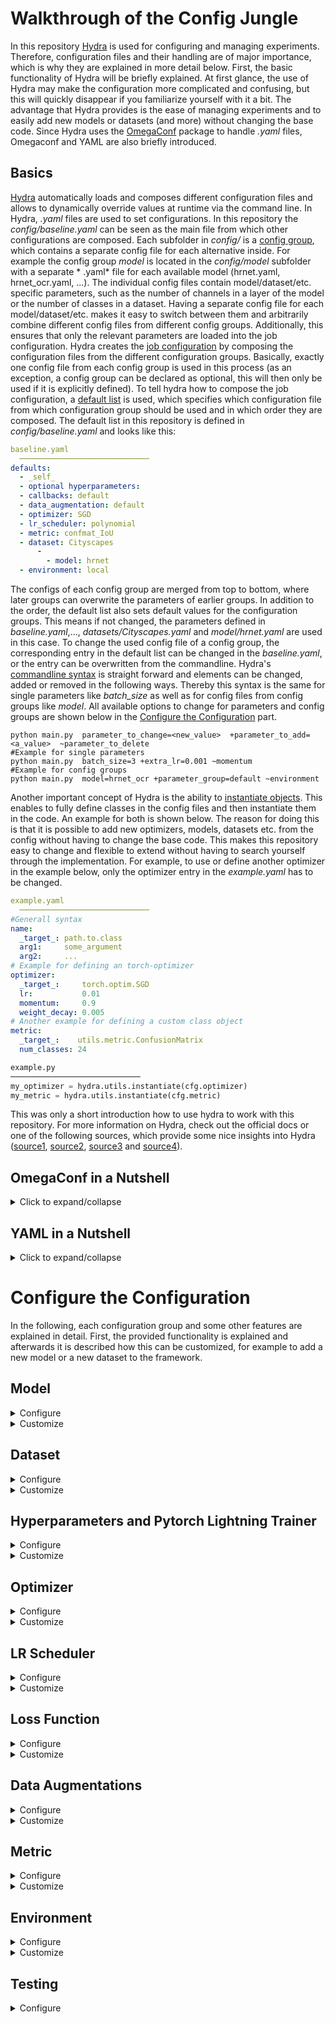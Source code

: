 # Walkthrough of the Config Jungle

In this repository [Hydra](https://hydra.cc/) is used for configuring and managing experiments.
Therefore, configuration files and their handling are of major importance, which is why they are
explained in more detail below.
First, the basic functionality of Hydra will be briefly explained.
At first glance, the use of Hydra may make the configuration more complicated and confusing, but
this will quickly disappear if you familiarize yourself with it a bit.
The advantage that Hydra provides is the ease of managing experiments and to easily add new models
or datasets (and more) without changing the base code.
Since Hydra uses the [OmegaConf](https://omegaconf.readthedocs.io/en/2.1_branch/) package to
handle *.yaml* files, Omegaconf and YAML are also briefly introduced.

## Basics

[Hydra](https://hydra.cc/) automatically loads and composes different configuration files and allows
to dynamically override values at runtime via the command line.
In Hydra, *.yaml* files are used to set configurations.
In this repository the *config/baseline.yaml* can be seen as the main file from which other
configurations are composed.
Each subfolder in *config/* is
a [config group](https://hydra.cc/docs/tutorials/basic/your_first_app/config_groups/), which
contains a separate config file for each alternative inside.
For example the config group *model* is located in the *config/model* subfolder with a separate *
.yaml* file for each available model (hrnet.yaml, hrnet_ocr.yaml, ...).
The individual config files contain model/dataset/etc. specific parameters, such as the number of
channels in a layer of the model or the number of classes in a dataset.
Having a separate config file for each model/dataset/etc. makes it easy to switch between them and
arbitrarily combine different config files from different config groups.
Additionally, this ensures that only the relevant parameters are loaded into the job configuration.
Hydra creates the [job configuration](https://hydra.cc/docs/1.0/configure_hydra/job/) by composing
the configuration files from the different configuration groups.
Basically, exactly one config file from each config group is used in this process
(as an exception, a config group can be declared as optional, this will then only be used if it is
explicitly defined).
To tell hydra how to compose the job configuration,
a [default list](https://hydra.cc/docs/tutorials/basic/your_first_app/defaults/) is used, which
specifies which configuration file from which configuration group should be used and in which order
they are composed.
The default list in this repository is defined in *config/baseline.yaml* and looks like this:

````yaml
baseline.yaml
  ─────────────────────────────
defaults:
  - _self_
  - optional hyperparameters:
  - callbacks: default
  - data_augmentation: default
  - optimizer: SGD
  - lr_scheduler: polynomial
  - metric: confmat_IoU
  - dataset: Cityscapes
      -
        - model: hrnet
  - environment: local
````

The configs of each config group are merged from top to bottom, where later groups can overwrite the
parameters of earlier groups.
In addition to the order, the default list also sets default values for the configuration groups.
This means if not changed, the parameters defined in *baseline.yaml*,..., *datasets/Cityscapes.yaml*
and *model/hrnet.yaml* are used in this case.
To change the used config file of a config group, the corresponding entry in the default list can be
changed in the *baseline.yaml*, or the entry can be overwritten from the commandline.
Hydra's [commandline syntax](https://hydra.cc/docs/advanced/override_grammar/basic/#working-with-your-shell)
is straight forward and elements can be changed, added or removed in the following ways.
Thereby this syntax is the same for single parameters like *batch_size* as well as for config files
from config groups like *model*.
All available options to change for parameters and config groups are shown below in
the [Configure the Configuration](#configure-the-configuration) part.

````shell
python main.py  parameter_to_change=<new_value>  +parameter_to_add=<a_value>  ~parameter_to_delete
#Example for single parameters
python main.py  batch_size=3 +extra_lr=0.001 ~momentum
#Example for config groups
python main.py  model=hrnet_ocr +parameter_group=default ~environment   
````

Another important concept of Hydra is the ability
to [instantiate objects](https://hydra.cc/docs/advanced/instantiate_objects/overview/).
This enables to fully define classes in the config files and then instantiate them in the code.
An example for both is shown below.
The reason for doing this is that it is possible to add new optimizers, models, datasets etc. from
the config without having to change the base code.
This makes this repository easy to change and flexible to extend without having to search yourself
through the implementation.
For example, to use or define another optimizer in the example below, only the optimizer entry in
the *example.yaml* has to be changed.

````yaml
example.yaml
  ─────────────────────────────
#Generall syntax
name:
  _target_: path.to.class
  arg1:     some_argument
  arg2:     ...
# Example for defining an torch-optimizer
optimizer:
  _target_:     torch.optim.SGD
  lr:           0.01
  momentum:     0.9
  weight_decay: 0.005
# Another example for defining a custom class object
metric:
  _target_:    utils.metric.ConfusionMatrix
  num_classes: 24
````

````py
example.py
─────────────────────────────
my_optimizer = hydra.utils.instantiate(cfg.optimizer)
my_metric = hydra.utils.instantiate(cfg.metric)
````

This was only a short introduction how to use hydra to work with this repository.
For more information on Hydra, check out the official docs or one of the following sources, which
provide some nice insights into Hydra
([source1](https://github.com/lkhphuc/lightning-hydra-template),
[source2](https://www.sscardapane.it/tutorials/hydra-tutorial/),
[source3](https://towardsdatascience.com/complete-tutorial-on-how-to-use-hydra-in-machine-learning-projects-1c00efcc5b9b)
and
[source4](https://github.com/ashleve/lightning-hydra-template)).

## OmegaConf in a Nutshell

<details><summary>Click to expand/collapse</summary>
<p>

Hydra uses the package [OmegaConf](https://omegaconf.readthedocs.io/en/2.1_branch/) to handle *
.yaml* files.
OnegaConf gives a lot of possibilities to work with *.yaml* files, but since hydra manages this for
you in the background you do not need much of it for a basic use.
If you need further functionality, for example if you manually want to load or save files look
at the official [OmegaConf docs](https://omegaconf.readthedocs.io/en/2.1_branch/).
The [**Access and
Manipulation**](https://omegaconf.readthedocs.io/en/latest/usage.html#access-and-manipulation) of
the cfg in python is straight forward:

````yaml
example.yaml
  ─────────────────────────────
Parameters:
  lr:     0.01
  epochs: 100
  whatever:
    - 42
    - ...
````

````python3
main.py
─────────────────────────────
from omegaconf import OmegaConf

...
# For the example load the cfg manually, which is normally done automatically by hydra
cfg = OmegaConf.load("example.yaml")

# Access over object and dictionary style
lr = cfg.Parameters.lr
lr = cfg["Parameters"]["lr"]

# Manipulation in the same way
cfg.Parameters.epochs = 300
cfg["Parameters"]["epochs"] = 300

# The same goes for accessing lists
x = cfg.Parameters.whatever[0]
````

[**Variable
interpolation**](https://omegaconf.readthedocs.io/en/latest/usage.html#variable-interpolation) is
another important concept of Hydra and Omegaconf.
When defining config files the situation will occur that variables from other config files are
needed.
For example for defining the last layer of a model, the number of classes, which is defined in the
specific dataset configs, may be needed.
Therefore, variable interpolation is used, which can be seen as a link to a position in the config,
that is resolved at runtime.
Therefore, the variable is resolved from the dataset which used the current job and no conflicts
occur between different dataset configs and the model config.
Variable interpolation is done with the following syntax:``${path.to.another.node.in.the.config}``.
and in that case the value will be the value of that node.

````yaml
dataset/a_dataset.yaml
  ─────────────────────────────
  #@package _global_
...
dataset:
  num_classes: 24
````

````yaml
model/a_model.yaml
  ─────────────────────────────
  #@package _global_
...
num_output_classes: ${dataset.number_classes} # num_output_classes will have the value 24 at runtime
````

</p>
</details>

## YAML in a Nutshell

<details><summary>Click to expand/collapse</summary>
<p>

This is only a short introduction to YAML and only shows its basic syntax. This should be enough for
defining your own yaml files, but if you need more information they can be
found [here](https://docs.ansible.com/ansible/latest/reference_appendices/YAMLSyntax.html) for
example.
The following examples are for Yaml in combination with OmegaConf and may not work for yaml alone.

Some  **Basic Assignments** are shown here:

````yaml
example.yaml
  ─────────────────────────────
#Comments in yaml
number: 10                   # Simple value, works for int and float.
string: Text|"Text"          # Strings, Quotation marks are not necessarily required.
empty: None| |Empty|Null
explicit_Type: !!float 1     # Explicitly defined type. works as well for other types like str etc.
missing_vale: ???            # Missing required value. The  has to be given e.g. from the commandline.
optional opt_value:          # Optional Value. Can be empty or ???, and will only be considered if 
# it has a value.
value2: ${number}            # Value interpolation (takes the value of attribute number, in this 
                             # case 10). $ indicates reference and {} is required.
value3: "myvalue ${number}"  # String interpolation, same as value interpolation just with string output.
booleans: on|off|yes|no|true|false|True|False|TRUE|FALSE    #multiple possibilities to define boolean values.
````

**List** are defined in the following way:

````yaml
alist:
  - elem1                      # Elements need to be on the same indentation level
  - elem2                      # There needs to be a space between dash and element
  - ...
samelist: [ elem1, elem2, ... ]               # The same list can also be defined with this syntax
````

**Dictionaries** are defined in the following way:

````yaml
adict:
  key1: val1                    # Keys must be indented
  key2: val2                    # There has to be a space between colon and value
  ...                           # Each key may occur at most once
samedict: { key1: val1, key2: val2, ... }     # The same dict can also be defined with this syntax
````

For more complex files you will end up with lists of dictionaries and dictionaries of list and
mixtures of both. But basically that's it!

</p>
</details>

# Configure the Configuration

In the following, each configuration group and some other features are explained in detail.
First, the provided functionality is explained and afterwards it is described how this can be
customized, for example to add a new model or a new dataset to the framework.

## Model

<details><summary>Configure</summary>
<p>

Currently, the following models are supported, and they can be selected as shown below. By default
hrnet is used.

- **hrnet**: [High-Resolution Network (HRNet)](https://arxiv.org/pdf/1904.04514.pdf). Segmentation
  model with a single output.
- **hrnet_ocr**: [Object-Contextual Representations (OCR)](https://arxiv.org/pdf/1909.11065.pdf).
  A HRNet backbone with an OCR head.
  The model has two outputs, a primary and an auxiliary one.
- **hrnet_ocr_aspp**: Additionally including an ASPP module into the ORC model. Again the model has
  two outputs.
- **
  hrnet_ocr_ms**: [Hierarchical Multiscale Attention Network](https://arxiv.org/pdf/2005.10821.pdf).
  Extends ORC with multiscale and attention.
  The model has 4 outputs: primary, auxiliary, high_scale_prediction, low_scale_prediction
    - ``MODEL.MSCALE_INFERENCE`` is used to enable/disable the use of multiple scales (only during
      inference and validation), which is False by default.
    - ``MODEL.N_SCALES`` defines the scales which are used during *MSCALE_INFERENCE*, by default *
      = [0.5, 1.0, 2.0]*

```shell
python main.py model=hrnet
python main.py model=hrnet_ocr
python main.py model=hrnet_ocr_aspp
python main.py model=hrnet_ocr_ms
python main.py model=hrnet_ocr_ms MODEL.MSCALE_INFERENCE=True MODEL.N_SCALES=[0.75, 1., 1.25]
```

Besides, the **MODEL.PRETRAINED** parameter can be used to indicate if pretrained weights should be
used (True by default).
If enabled (*MODEL.PRETRAINED=True*) the possibility to select between different **pretrained
weights**.
ImageNet, PaddleClass and Mapillary pretrained weights are provided.
By default, ImageNet weights are used:

````shell 
python main.py MODEL.PRETRAINED=False
python main.py MODEL.pretrained_on=ImageNet
python main.py MODEL.pretrained_on=Paddle
python main.py MODEL.pretrained_on=Mapillary
````

</p>
 </details>

<details><summary>Customize</summary>
<p>

Defining a custom model is done in two steps, first defining your custom pytorch model and
afterwards setting up its config file.

1. **Defining your Pytorch Model**, thereby the following thinks have to be considered:
    - optional: Put your *model file* in the *models/* folder to keep things tidy
    - **Model Output**: Your model should **return a dict** which contain all the models outputs.
      The naming can be arbitrary.
      For example if you have one output return as follows: ``return {"out": model_prediction}``. If
      you have multiple output to it analogues:
      ``return {"main": model_prediction, "aux": aux_out}``.
      It should be noted that the **order of the outputs is relevant**. Only the first output is
      used for updating the metric during validation.
      Further the order of the outputs should match the order of your losses in *lossfunction* and
      the weights in *lossweights*.(see [Lossfunction](#loss-function) for more details on that)

2. **Setting up your model config**
    - Create a *custom_model.yaml* file in *config/model/*. For the content of the *.yaml* file
      adopt the following dummy.
      you can

````yaml 
#@package _global_
### model is used to initialize your custom model, 
### _target_: should point to your model class or a getter function which returns your model
### afterwards you can handle your custom input arguments which are used to initialize the model
model:
   _target_: models.my_model.get_model     # if you want to use a getter function to load weights 
                                           # or initialize you model
   #_target_: models.my_model.Model        # if you want to load the Model directly
   num_classes:  ${DATASET.NUM_CLASSES}    # example arguments, for example the number of classes
   pretrained: ${MODEL.PRETRAINED}         # of if pretrained weights should be used
   arg1: ...
### MODEL IS USED TO STORE INFORMATION WHICH ARE NEEDED FOR YOUR MODEL
MODEL:
  #REQUIRED MODEL ARGUMENTS
  NAME: MyModel            # Name of the model is needed for logging
  #YOUR ARGUMENTS, FOR EXAMPLE SOMETHINNK LIKE THAT
  PRETRAINED: True         # e.g. a parameter to indicate if pretrained weights should be used 
  PRETRAINED_WEIGHTS: /pretrained/weights.pth  # give the path to the weights      
````

</p>
</details>

## Dataset

<details><summary>Configure</summary>
<p>

Currently, the following datasets are supported, and they can be selected as shown below. By
default, the cityscapes dataset is used.

- **Cityscapes**: [Cityscapes dataset](https://www.cityscapes-dataset.com/) with using fine
  annotated images. Contains 19 classes and 2.975 training and 500 validation images.
- **Cityscapes_coarse**: [Cityscapes dataset](https://www.cityscapes-dataset.com/) with using coarse
  annotated training images. Contains 19 classes and ~20.000 training images.
  For validation the 500 fine annotated images from Cityscape are used.
- **Cityscapes_fine_coarse**: [Cityscapes dataset](https://www.cityscapes-dataset.com/) with using
  coarse and fine annotated training images. Contains 19 classes and ~23.000 training images.
  For validation the 500 fine annotated images from Cityscape are used.
- **VOC2010_Context**: [PASCAL Context](https://cs.stanford.edu/~roozbeh/pascal-context/) dataset,
  which is an extension for
  the [PASCAL VOC2010 dataset](http://host.robots.ox.ac.uk/pascal/VOC/voc2010/) and contains
  additional segmentation masks.
  It contains 5.105 training and 4.998 validation images.
  This dataset contains 59 classes. For the 60 class setting see below.
- **VOC2010_Context_60**: The **VOC2010_Context** dataset with an additional background class,
  resulting in a total of 60 classes.

```shell
python main.py dataset=Cityscapes
python main.py dataset=Cityscapes_coarse
python main.py dataset=Cityscapes_fine_coarse
python main.py dataset=VOC2010_Context
python main.py dataset=VOC2010_Context_60
```

</p>
 </details>


<details><summary>Customize</summary>
<p>

Defining a custom dataset is done in two steps, first defining your custom pytorch dataset and
afterwards setting up its config file.

1. **Defining your pytorch Dataset**, thereby consider that the following structure is required (
   mainly pytorch basic) and see the dummy below:
    - \__init__(self, custom_args, split, transforms):
        - *custom_args*: your custom input arguments (for example data_root etc.). They will be
          given to your dataset from the config file (see below).
        - *split*: one of the following strings: \["train","val","test"]. To define if train,
          validation or test set should be returned.
        - *transforms*: Albumentations transformations
    - \__getitem__(self, idx):
        - getting some index and should the output should look similar to: *return img, mask*
        - with ````img.shape = [c, height, width]```` and ````mask.shape = [height, width]````,
          where *c* is the number of channels. For example *c=3* if you use RGB data.
    - \__len(self)__:
        - return the number of samples in your dataset, something like: *return len(self.img_files)*
   ````py
   class Custom_dataset(torch.utils.data.Dataset):
    def __init__(self,root,split,transforms):
        # get your data for the corresponding split
        if split=="train":
             self.imgs = ...
             self.masks = ...
        if split=="val" or split=="test":       # if you have dont have a test set use the validation set
             self.imgs = ...
             self.masks = ...
        
        # save the transformations
        self.transforms=transforms

    def __getitem__(self, idx):
        # reading images and masks as numpy arrays
        img =cv2.imread(self.imgs[idx])
        img = cv2.cvtColor(img, cv2.COLOR_BGR2RGB)  # cv2 reads images in BGR order

        mask=cv2.imread(self.masks[idx],-1)

        # thats how you apply Albumentations transformations
        transformed = self.transforms(image=img, mask=mask)
        img = transformed['image']
        mask = transformed['mask']
        
        return img, mask.long()

    def __len__(self):
        return len(self.imgs)
   ````
2. **Setting up your dataset config**
    - Create a *custom_dataset.yaml* file in *config/datasets/*. For the content of the *.yaml* file
      adopt the following dummy:

   ````yaml 
   #@package _global_
   ### dataset is used to initialize your custom dataset, 
   ### _target_: should point to your dataset class
   ### afterwards you can handle your custom input arguments which are used to initialize the dataset
   dataset:
     _target_: datasets.MyDataset.Custom_dataset 
     root: /home/.../Datasets/my_dataset     #the root to the data as an example input
     #root: ${path.my_dataset}               #the root if defined in config/environment/used_env.yaml
     input1: ...                    #All your other input arguments
     input2: ...
   ### DATASET is used to store information about the dataset which are needed during training
   DATASET:
     ## REQUIRED DATASER ARGUMENTS
     NAME:            # Used for the logging directory
     NUM_CLASSES:     # Needed for defining the model and the metrics
     IGNORE_INDEX:    # Needed for the loss function, if no ignore indes set to 255 or another number
                      # which do no occur in your dataset 
     ## OPTIONAL, BUT NEEDED IF WEIGHTED LOSSFUNCTIONS ARE USED
     CLASS_WEIGHTS: [ 0.9, 1.1, ...]                
     ##OPTIONAL, CAN BE USED FOR NICER FOR LOGGING 
     CLASS_LABELS:
        - class1
        - class2 ...
   ````

</p>
</details>

## Hyperparameters and Pytorch Lightning Trainer

<details><summary>Configure</summary>
<p>

#### Hyperparameters

The following hyperparameters are supported and can be changed in the *baseline.yaml* directly or
can be overwritten from the command line as shown below.

- **epochs:** number of epochs for training.
- **batch_size:** defines the batch size during training (per GPU).
- **val_batch_size:** defines the batch size during validation and testing (also per GPU). Is set to
  batch_size if not specified.
- **num_workers:** number of workers for the dataloaders.
- **lr:** initial learning rate for training.

 ```` shell
 python main.py epochs=100 batch_size=7 val_batch_size=3 num_workers=4 lr=0.001
  ```` 

#### Pytorch Lightning Trainer

Since Pytorch Lightning is used as training framework, with the trainer class as central unit,
some additional parameters can be defined by passing them to the Pytorch Lightning Trainer.
The *pl_trainer* entry in the baseline.yaml is used for this purpose.
By default, this looks like the following and arguments can be overwritten/added/removed as shown
below:

```` yaml
baseline.yaml
------------------
pl_trainer:                     # parameters for the pytorch lightning trainer
  max_epochs: ${epochs}         # parsing the number of epochs which is defined as a hyperparameter
  gpus: -1                      # defining the used GPUs - in this case using all available GPUs
  precision: 16                 # using Mixed Precision
  sync_batchnorm: True          # using synchronized batch normalization for multi gpu training
  benchmark: True               # using benchmark for faster training
````

````shell
#Overwriting
python main.py pl_trainer.precision=32 pl_trainer.benchmark=false
#Adding
python main.py +fast_dev_run=True +pl_trainer.reload_dataloaders_every_n_epochs=2 
#Removing
python main.py ~pl_trainer.precision 
````

A full list of all available options of the Pytorch Lightning Trainer class can be seen in
the [Lightning docs](https://pytorch-lightning.readthedocs.io/en/stable/common/trainer.html#trainer-class-api)
. \
Some arguments are defined inside the code and can't be overwritten from the config file.
These parameters are not intended to be changed, if you still want to adapt them you can do this
in *main.py* in the *training_loop* function.
The effected parameters are:

- *callbacks*: callbacks are defined in *config/callbacks*, so add your callbacks there
- *logger*: tb_logger is used by default
- *strategy*: ddp if multiple gpus are used, else None

</p>
</details>

<details><summary>Customize</summary>
<p>

Hyperparameters can be added or changed in *baseline.yaml* or from the commandline.
For different experiments, a group of parameters may need to be adjusted at once.
To not have to change them manually each time there is an optional *hyperparameters* config group to
easily switch between different hyperparameter settings.
Create *hyperparameters/my_hparams.yaml* and insert all parameters that differ from the baseline
into it.
A dummy and how this can be used it shown below:

````yaml
config/hyperparameters/my_hparams.yaml
  ─────────────────────────────
# @package _global_
batch_size: 6
val_batch_size: 4
epochs: 175
lossfunction: RMI
...
#Also fo Pytorch Lightning Trainer Arguments
pl_trainer:
  precision: 32
  sync_batchnorm: False
  ...               
````

````shell
python main hyperparameters=my_hparams
````

</p>
</details>

## Optimizer

<details><summary>Configure</summary>
<p>

Currently [Stochastic Gradient Descent (SGD)](https://pytorch.org/docs/stable/generated/torch.optim.SGD.html)
is the only supported optimizer.
SGD can be adapted by changing the following parameters in the *baseline.yaml* of from the command
line.
Since the pytorch implementation of SGD is used also other parameters of the SGB class, like
nesterov, can be passed:

- **weight_decay:** default = 0.0005
- **momentum:** default = 0.9

````shell
python main weight_decay=0.0001 momentum=0.8 +optimizer.nesterov=True
````

</p>
</details>

<details><summary>Customize</summary>
<p>

To add a custom optimizer create a *my_optimizer.yaml* file in *config/optimizer/*.
A dummy and how this can be used it shown below.
Besides the arguments which are defined in the config the optimizer will be also initialized with
the model parameters in the following way:
``optimizer=hydra.utils.instantiate(self.config.optimizer,self.parameters())``

`````yaml
config/optimizer/my_optimizer.yaml
  ─────────────────────────────
_target_: path.to.my.optimizer.class      #for example torch.optim.SGD
lr: ${lr}
arg1: custom_args
arg2: ...
`````

````shell
python main optimizer=my_optimizer
````

</p>
</details>

## LR Scheduler

<details><summary>Configure</summary>
<p>

Currentyl the following schedulers are supported and can be used as shown below.
By default the polynomial scheduler is used (stepwise):

- polynomial: Polynomial lr scheduler over the number of steps: *(1-current_step/max_step)^0.9*
- polynomial_epoch: Polynomial lr scheduler over number of epochs: *(1-current_epoch/max_epoch)^0.9*

````shell
python main lr_scheduler=polynomial
python main lr_scheduler=polynomial_epoch
````

</p>
</details>

<details><summary>Customize</summary>
<p>


To add a custom lr_scheduler create a *my_scheduler.yaml* file in *config/lr_scheduler/*.
A dummy and how this can be used it shown below.
Besides the arguments which are defined in the config, the lr scheduler will be also initialized
with the optimizer, in the following way:
``scheduler=hydra.utils.instantiate(self.config.lr_scheduler.scheduler,
optimizer=self.optimizer,
max_steps=max_steps)``
As you can see also the maximum number of steps is given to the scheduler since this can only be
calculated during runtime.
Even if you do not want to use this information make sure to catch the input argument.

`````yaml
config/lr_scheduler/my_scheduler.yaml
  ─────────────────────────────
interval: step #or epoch    # when the scheduler should be called, at each step of each epoch
frequency: 1                # how often should it be called, in most cases this should be 1
monitor: metric_to_track    # parameter for pytorch lightning to log the lr
scheduler:                  # defining the actuel scheduler class
  _target_: path.to.my.scheduler.class    # path to your scheduler
  arg1: custom_args        # arguments for the scheduler
  arg2: ...           
`````

````shell
python main lr_scheduler=my_scheduler
````

</p>
</details>

## Loss Function

<details><summary>Configure</summary>
<p>

There are two parameters to define the functionality of the loss function.
The *lossfunction* parameter is used to define one or multiple loss functions.
The *lossweights* parameter is used to weight the different losss functions.
Both are explained in more detail in the following and can be overwritten from the commandline as
shown below:

- **lossfunction:** defines the loss function to be used and can be set by: ``lossfunction="CE"``
  for using Cross Entropy Loss.
  If the model has multiple outputs a list of loss functions can be passed, where the order inside
  the list corresponds to the order of the model outputs.
  For example: ``lossfunction=["RMI","CE"]`` if the RMI loss should be used for the primary model
  output and Cross Entropy for the secondary output.
  The following losses are supported and can be selected by using the corresponding
  name/abbreviation:
    - **
      CE**: [Cross Entropy Loss](https://pytorch.org/docs/1.9.1/generated/torch.nn.CrossEntropyLoss.html)
    - **wCE**: CE with using weighting of classes
    - **
      RMI**: [Region Mutual Information Loss for Semantic Segmentation](https://arxiv.org/pdf/1910.12037.pdf)
    - **wRMI**: slightly adopted RMI with using weighting of classes
    - **DC**: Dice Loss
    - **DC_CE**: Combination of Dice and Cross Entropy Loss
    - **TOPK**: TOPK loss
    - **TOPK_CE**: Combination of TOPK and Cross Entropy Loss
- **lossweight**: In the case of multiple losses, it may be useful to weight the losses differently.
  Therefore pass a list of weights where the length correspond to the number of losses/model
  outputs.
  For two outputs this can be done in the following way: ``lossweight=[1, 0.4]`` to weight the
  primary loss by 1 while the second output is weighted less with 0.4.
  If not specified no weighting is done.
  By default ``lossweight=[1, 0.4, 0.05, 0.05]`` is used.

```shell
python main.py lossfunction=wCE lossweight=1                    #For one output like for HRNet
python main.py lossfunction=[RMI, CE] lossweight=[1,0.4]        #Two outputs like OCR and OCR+ASPP
python main.py lossfunction=[wRMI, wCE, wCE, wCE] lossweight=[1, 0.5, 0.1, 0.05]  #Four outputs like OCR+MS
```

Consider the number of outputs of each model for **defining the correct number of losses in the
right order**.
If the number of given loss functions/lossweights is higher than the number of model outputs that's
no problem and only the first corresponding lossfunctions/lossweights are used.
For the supported models the number of outputs looks like this:

- hrnet:  1 output
- hrnet_ocr: 2 outputs *[primary, auxiliary]*
- hrnet_ocr_aspp: 2 outputs *[primary, auxiliary]*
- hrnet_ocr_ms: 4 outputs *[primary, auxiliary, high_scale_prediction, low_scale_prediction]*

</p>
 </details>


<details><summary>Customize</summary>
<p>

The loss function in defined using the *get_loss_function_from_cfg* function in *utils/lossfunction*
.
Inside the function your have access to everything what is defined in the cfg.
To add a custom loss function just add the following onto the bottom of the function:

````py 
elif LOSSFUNCTION == "MYLOSS":
        ...                  #do whatever you need
        loss_function = MyLoss(...)
````

The loss function will be called in the following way:
````lossfunction(y_pred, y_gt) ````
with ````y_pred.shape = [batch_size, num_classes, height, width] ````
and ````y_gt.shape = [batch_size, height, width]````.
If you need the data in another format you can use for example *lambda functions* (look at the
definition of "DC_CE" loss in the get_loss_function_from_cfg).

</p>
</details>

## Data Augmentations

<details><summary>Configure</summary>
<p>

Some predefined data augmentation pipelines are provided (see in the *conifg/data_augmentation/*
folder).
For the provided datasets the augmentation with the corresponding name is used by default.
The data augmentations can be selected by the following command.

````shell
python main.py data_augmentation=VOC2010_Context
python main.py data_augmentation=Custom_augmentation
````

</p>
</details>

<details><summary>Customize</summary>
<p>

For Data Augmentation the [Albumentations](https://albumentations.ai/docs/) package is used.
A short introduction to use Albumentations for semantic segmentation is
give [here](https://albumentations.ai/docs/getting_started/mask_augmentation/)
and an overview about all transformations which are supported by Albumentations is
given [here](https://albumentations.ai/docs/getting_started/transforms_and_targets/).
Thereby this repository provides a simple API for defining data augmentations.
To define custom data augmentations adopt the following example and put it into *
config/data_augmentations/custom_augmentation.yaml*.
Train and Test transformations are defined separately using *AUGMENTATIONS.TEST* and *
AUGMENTATIONS.TRAIN* (see example).
Thereby different Albumentations transformations are listed in list format, while there parameters
are given as dicts.
Some transformations like *Compose()* or *OneOf()* need other transformations as input.
Therefore, recursively define these transformations in the *transforms* parameter of the outer
transformation(Compose, OneOf, ...) like it can be seen in the example.
Consider that
only [Albumentations transformations](https://albumentations.ai/docs/getting_started/transforms_and_targets/)
are supported.
Typically, an Albumentation transformation pipeline consists of an outer *Compose* containing the
list of all operations and the last operation is a *ToTensorV2*.

````yaml
config/data_augmentations/custom_augmentation.yaml
  ─────────────────────────────
#@package _global_
AUGMENTATIONS:
  VALIDATION:
    - Compose:
        transforms:
          - Normalize:
              mean: [ 0.485, 0.456, 0.406 ]
              std: [ 0.229, 0.224, 0.225 ]
          - ToTensorV2:
  TEST: ${AUGMENTATIONS.VALIDATION}  # when same augmentations are used for testing and validation
                                     # otherwise define them like validation and train
  TRAIN:
    - Compose:
        transforms:
          # dummy structure
          - Albumentations_transformation:
              parameter1: ...
              parameter2: ...
              ...
          # some example transformations
          - RandomCrop:
              height: 512
              width:  1024
          # nested transformation
          - OneOf:
              transforms:
                - HorizontalFlip:
                    p: 0.5
          - ...    # put other transformations here
          - Normalize:
              mean: [ 0.485, 0.456, 0.406 ]
              std: [ 0.229, 0.224, 0.225 ]
          - ToTensorV2:
````

However, for very complex data augmentation pipelines this API requires a high effort and is not
suitable.
For this case you can define your augmentation pipeline with Albumentations and output the pipeline
as dict or save it as .json. This dict (or the content of the .json file) can then be inserted under
the argument FROM_DICT.
An example can be seen below and in the *data_augmentations/autoaugment_.yaml* files.

````yaml
TRAIN:
  FROM_DICT: { "__version__": "1.1.0", "transform": { "__class_fullname__": "Compose", "p": 1.0, "transforms": [ { "__class_fullname__": "RandomCrop", "always_apply": false, "p": 1.0, ... ,{ "__class_fullname__": "ToTensorV2", "always_apply": true, "p": 1.0, "transpose_mask": true } ], "bbox_params": null, "keypoint_params": null, "additional_targets": { } }}
````

</p>
</details>

## Metric

<details><summary>Configure</summary>
<p>

The metric used in this repository is the mean of Intersection over Union (*mean_IoU*)(class wise).
This metric updates a confusion matrix and outputs a mean IoU (mIoU) at the end of each epoch.
If you additionally want to log the results for each class you can use *mean_IoU_Class*.
Some additional configurations are provided, adopt them in the config files or override them from
commandline:

- **METRIC.METRIC_CALL**: Defines when the metric should be computed and should be one
  of ["global", "stepwise", "global_and_stepwise"].
  For *global* the metric is updated in each step and computed once at the end of each epoch.
  For *stepwise* the metric is computed in each step and averaged at the end of each epoch.
  For *global_and_stepwise* both is done separately.
  If *stepwise* is used the name of the logged metric will have a "_stepwise" postfix.
  A short example when using the IoU: With using *METRIC.METRIC_CALL=global* the confusionmatrix is
  updated in each step and the IoU is computed once at the end of the epoch.
  With using *METRIC.METRIC_CALL=stepwise* the IoU is computed for each sample and these IoUs are
  averaged at the end of the epoch.
- **METRIC.DURING_TRAIN**: True or False, provides the possibility to have a separate metric during
  training.

````shell
python main.py metric=mean_IoU         # mean intersection over union
python main.py metric=mean_IoU_Class   # mean intersection over union with logging IoU of each class
python main.py METRIC.METRIC_CALL=global_and_stepwise METRIC.DURING_TRAIN=True # change metric settings
````

</p>
 </details>

<details><summary>Customize</summary>
<p>

For defining a new metric use
the [torchmetric](https://torchmetrics.readthedocs.io/en/stable/pages/implement.html) package.
This makes the metric usable for multi-GPU training, a python dummy for such a metric can be found
below.
More information on how to define a torchmetrics can be
found [here](https://torchmetrics.readthedocs.io/en/stable/pages/implement.html)
As a restriction in this repository, the *compute()* method must return either a single tensor or a
dict.
A dict should be used when multiple metrics are returned, e.g. the IoU for each class separately.  
If a dict is used the metric is logged named by the corresponding key, if a single tensor is
returned it will be named by name of the metric defined in the config.

````py
from torchmetrics import Metric


class CustomMetric(Metric):
    def __init__(self, ...):
        ...
        #define state variables like this to make your metric multi gpu usable
        self.add_state("variable", default=XXX, dist_reduce_fx="sum", )
        ...

    def update(self, pred: torch.Tensor, gt: torch.Tensor):  
        # input is the bacth-wise ground truth (gt) and models prediction (pred)
        ...     # pred.shape= [batch_size, num_classes, height, width]
                # gt.shape= [batch_size, height, width]

    def compute(self):
        ...  # do your computations
        return metric  # return the metric which should be optimized
        # or
        return {"metric1":value,"metric2":value,...} # if you want additional metrics to be logged 
                                                     # return them in dict format as a second arguments
    
    # (Optional) This function can be used to save metric states, e.g. a confusion matrix.
    # If the metric has a save_state function, the function is called in validation_epoch_end
    # If you dont need this functionality you don't need to define this function
    def save_state(self, trainer: pl.Trainer):
        # Save whatever you want to save
        ...
        
````

After implementing the metric you have to set up the config of the metric.
Therefore create a *my_metric.yaml* in *config/metric/* and use the following dummy to define the
metric.
*METRIC.NAME* should be the name of your target metric which should be one of the metrics defined in
METRIC.METRICS.
The remaining Parameters should be set as described in the *Configure* section above

`````yaml
config/metric/my_metric.yaml
  ─────────────────────────────
#@package _global_
METRIC:
  NAME: mymetric_name # Name of the target metric should be on of the names defined in METRIC.METRICS
  #NAME: mymetric_name_stepwise   # if a stepwise metric is used add a _stepwise postfix
  DURING_TRAIN: False
  METRIC_CALL: global             # one of ["global", "stepwise", "global_and_stepwise"]. 
                                  # Defines if the metric is computed stepwise o
  METRICS:
    mymetric_name: # define the name of the metric, needed for logging and to find the target metric
      _target_: utils.metric.myMetricClass  # path to the metric Class
      ...
      #num_classes: ${DATASET.NUM_CLASSES}  # list of arguments for initialization, e.g. number of classes
`````

````shell
python main.py metric=my_metric
````

</p>
</details>

## Environment

<details><summary>Configure</summary>
<p>

If you run code on different devices (e.g. on your local machine and a gpu-cluster) it can make
sense to group all environment specific settings, e.g. paths or hyperparameters like the batch size,
to enable easy switching between them.
Different environments are stored in the *conifg/environment/* folder and can be used in the
following way.
To add you own environment look at the customization chapter. By default ``environment=local``.

````shell
python main.py environment=cluster
python main.py environment=local
````

</p>
 </details>

<details><summary>Customize</summary>
<p>

An environment config contains everything which is specific for the environment like paths or
specific parameters but also to reach environment specific behaviour by for example enable/disable
checkpoint saving or the
progressbar. Since the environment config is merged into the baseline config at last, you can
override all parameters from there. For adding a new environment config create a *custom_env.yaml*
file in *config/environment/* and adapt the following dummy:

````yaml
config/envrironment/custom_env.yaml
  ─────────────────────────────
#@package _global_

#Output directory for logs and checkpoints
LOGDIR: logs/
#Paths to datasets
paths:
  cityscapes: /home/.../Datasets/cityscapes
  VOC2010_Context: /home/.../Datasets/VOC2010_Context
  other_datasets: ...
#Whatever you need
CUSTOM_PATH: ...
Some_Parameter: ...
...
````

````shell
python main.py environment=custom_env
````

</p>
</details>

## Testing


<details><summary>Configure</summary>
<p>

You can test you model directly by using the *testing.py* file. In this case, the configuration used
in the experiment is reconstructed and the model is evaluated under the same settings as during
training. The function expects a *ckpt_dir* arguments which is the path to
the experiment you want to test (dir to the folder which contains *checkpoints/*, *hydra/*,
hparams.yaml etc.). To change the parameters during training you can override them using Hydras
commandline syntax or adding a *TESTING.OVERRIDES* entry to the config (see example below). If so,
the *TESTING* entry should be added to the config of the model or dataset for which this setting is
desired. To use multiscale testing insert the desired scaled to the *TESTING.SCALES* entry in the
config or from commandline. Similar flipping can be enabled by setting *TESTING.FLIP* to True.
Node that a test dataset is needed, if you don't have one your dataset class should return the
validation set instead (as done for Cityscapes in this repo). Also, keep in mind that the
environmental parameters must also be adopted if training and testing are performed on different
devices.

Example to change the config during testing. One way is to add *TESTING* somewhere in the config or
to overwrite arguments from the commandline. If none of both is used the same config used for 
training is also used for testing.

````yaml
config/somewhere/xxx.yaml
  ─────────────────────────────
TESTING:
  SCALES: [ 0.5, 1.0, 1.5, 2.0 ] # scales for multiscale testing, if not wanted delete the line of leave empty
  FLIP: True # if flipping should be used during testing, delete or set the line to false if not wanted
  OVERRIDES: # List of arguments which should be overwritten in the config for testing
    - val_batch_size=1 # For example set the batch size to 1 during training (you have to use the syntax a=x here)
    - ...
````
`````shell
# Run testing
python testing.py ckpt_dir=<somepath>
# When no TESTING entry in the config is used, the same behaviour defined in .yaml above can be reached from the commandline by:
python testing.py ckpt_dir=<somepath> +TESTING.SCALES=[ 0.5, 1.0, 1.5, 2.0 ]  +TESTING.FLIP=True val_batch_size=1
# example for PASCALContext dataset
python testing.py ckpt_dir="/home/.../PASCALContext/hrnet/data_augmentations=PASCALContext_epochs=200/2022-01-18_16-05-09" environment=local TESTING.SCALES=[0.5, 0.75, 1.0, 1.25, 1.5, 1.75, 2.0]  TESTING.FLIP=True
`````


</p>
</details>
